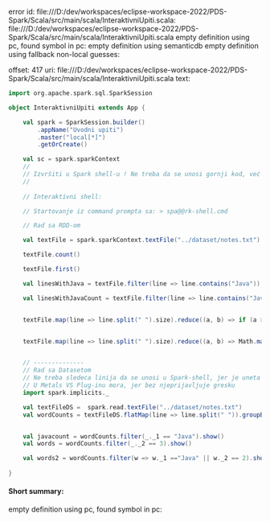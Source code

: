 error id: file:///D:/dev/workspaces/eclipse-workspace-2022/PDS-Spark/Scala/src/main/scala/InteraktivniUpiti.scala:
file:///D:/dev/workspaces/eclipse-workspace-2022/PDS-Spark/Scala/src/main/scala/InteraktivniUpiti.scala
empty definition using pc, found symbol in pc: 
empty definition using semanticdb
empty definition using fallback
non-local guesses:

offset: 417
uri: file:///D:/dev/workspaces/eclipse-workspace-2022/PDS-Spark/Scala/src/main/scala/InteraktivniUpiti.scala
text:
```scala
import org.apache.spark.sql.SparkSession

object InteraktivniUpiti extends App { 

	val spark = SparkSession.builder()
  		.appName("Uvodni upiti")
		.master("local[*]")
  		.getOrCreate()

	val sc = spark.sparkContext 
	// 
	// Izvršiti u Spark shell-u ! Ne treba da se unosi gornji kod, već od ovog mesta nadole!!!
	//
    
    // Interaktivni shell:

    // Startovanje iz command prompta sa: > spa@@rk-shell.cmd

    // Rad sa RDD-om

    val textFile = spark.sparkContext.textFile("../dataset/notes.txt")

    textFile.count()

    textFile.first()	

    val linesWithJava = textFile.filter(line => line.contains("Java"))

    val linesWithJavaCount = textFile.filter(line => line.contains("Java")).count()


    textFile.map(line => line.split(" ").size).reduce((a, b) => if (a > b) a else b) 


    textFile.map(line => line.split(" ").size).reduce((a, b) => Math.max(a, b))


    // --------------
    // Rad sa Datasetom 
    // Ne treba sledeca linija da se unosi u Spark-shell, jer je uneta vec. 
    // U Metals VS Plug-inu mora, jer bez njeprijavljuje gresku
    import spark.implicits._ 

    val textFileDS =  spark.read.textFile("../dataset/notes.txt")
    val wordCounts = textFileDS.flatMap(line => line.split(" ")).groupByKey(identity).count()


    val javacount = wordCounts.filter(_._1 == "Java").show()
    val words = wordCounts.filter(_._2 == 3).show()

    val words2 = wordCounts.filter(w => w._1 =="Java" || w._2 == 2).show()
    
}
```


#### Short summary: 

empty definition using pc, found symbol in pc: 